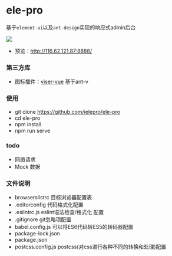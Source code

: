 # ele-pro
基于`element-ui`以及`ant-design`实现的响应式admin后台

![](https://github.com/ielepro/ele-pro/blob/master/index.png)
* 预览：http://116.62.121.87:8888/

### 第三方库
* 图标插件：[viser-vue](https://viserjs.github.io/) 基于ant-v

### 使用
* git clone https://github.com/ielepro/ele-pro
* cd ele-pro
* npm install
* npm run serve

### todo
* 网络请求
* Mock 数据

### 文件说明

* browserslistrc 目标浏览器配置表 
* .editorconfig 代码格式化配置
* .eslintrc.js eslint语法检查/格式化 配置
* .gitignore git忽略项配置
* babel.config.js 可以将ES6代码转ES5的转码器配置
* package-lock.json 
* package.json
* postcss.config.js postcss(对css进行各种不同的转换和处理)配置
